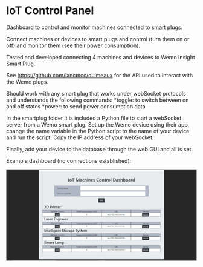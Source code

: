 # IoT Control Panel
Dashboard to control and monitor machines connected to smart plugs.

Connect machines or devices to smart plugs and control (turn them on or off) and monitor them (see their power consumption).

Tested and developed connecting 4 machines and devices to Wemo Insight Smart Plug.

See https://github.com/iancmcc/ouimeaux for the API used to interact with the Wemo plugs.

Should work with any smart plug that works under webSocket protocols and understands the following commands:
*toggle: to switch between on and off states
*power: to send power consumption data

In the smartplug folder it is included a Python file to start a webSocket server from a Wemo smart plug. Set up the Wemo device using their app, change the name variable in the Python script to the name of your device and run the script. Copy the IP address of your webSocket.

Finally, add your device to the database through the web GUI and all is set.

Example dashboard (no connections established):

![dashboard](https://github.com/javierb07/IoT_Control_Panel/blob/master/Example_Panel.jpg)

